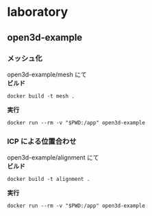 # laboratory

## open3d-example

### メッシュ化

open3d-example/mesh にて  
**ビルド**

```
docker build -t mesh .
```

**実行**

```
docker run --rm -v "$PWD:/app" open3d-example
```

### ICP による位置合わせ

open3d-example/alignment にて  
**ビルド**

```
docker build -t alignment .
```

**実行**

```
docker run --rm -v "$PWD:/app" open3d-example
```
